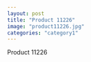 ```yaml
---
layout: post
title: "Product 11226"
image: "product11226.jpg"
categories: "category1"
---
```

Product 11226
